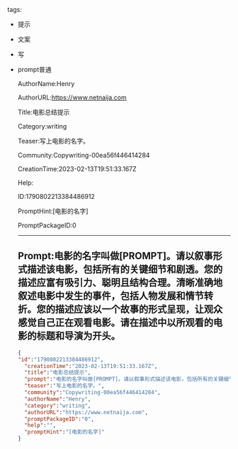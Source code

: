   tags: 
- 提示
- 文案
- 写
- prompt普通

  AuthorName:Henry

  AuthorURL:https://www.netnaija.com

  Title:电影总结提示

  Category:writing

  Teaser:写上电影的名字。

  Community:Copywriting-00ea56f446414284

  CreationTime:2023-02-13T19:51:33.167Z

  Help:

  ID:1790802213384486912

  PromptHint:[电影的名字]

  PromptPackageID:0

  ---

  ## Prompt:电影的名字叫做[PROMPT]。请以叙事形式描述该电影，包括所有的关键细节和剧透。您的描述应富有吸引力、聪明且结构合理。清晰准确地叙述电影中发生的事件，包括人物发展和情节转折。您的描述应该以一个故事的形式呈现，让观众感觉自己正在观看电影。请在描述中以所观看的电影的标题和导演为开头。

  ```json
  {
  "id":"1790802213384486912",
    "creationTime":"2023-02-13T19:51:33.167Z",
    "title":"电影总结提示",
    "prompt":"电影的名字叫做[PROMPT]。请以叙事形式描述该电影，包括所有的关键细节和剧透。您的描述应富有吸引力、聪明且结构合理。清晰准确地叙述电影中发生的事件，包括人物发展和情节转折。您的描述应该以一个故事的形式呈现，让观众感觉自己正在观看电影。请在描述中以所观看的电影的标题和导演为开头。",
    "teaser":"写上电影的名字。",
    "community":"Copywriting-00ea56f446414284",
    "authorName":"Henry",
    "category":"writing",
    "authorURL":"https://www.netnaija.com",
    "promptPackageID":"0",
    "help":"",
    "promptHint":"[电影的名字]"
  }
  ```
